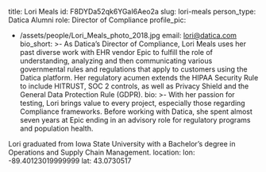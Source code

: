 title: Lori Meals
id: F8DYDa52qk6YGaI6Aeo2a
slug: lori-meals
person_type: Datica Alumni
role: Director of Compliance
profile_pic:
  - /assets/people/Lori_Meals_photo_2018.jpg
email: lori@datica.com
bio_short: >-
  As Datica’s Director of Compliance, Lori Meals uses her past diverse work with
  EHR vendor Epic to fulfill the role of understanding, analyzing and then
  communicating various governmental rules and regulations that apply to
  customers using the Datica platform. Her regulatory acumen extends the HIPAA
  Security Rule to include HITRUST, SOC 2 controls, as well as Privacy Shield
  and the General Data Protection Rule (GDPR). 
bio: >-
  With her passion for testing, Lori brings value to every project, especially
  those regarding Compliance frameworks. Before working with Datica, she spent
  almost seven years at Epic ending in an advisory role for regulatory programs
  and population health. 


  Lori graduated from Iowa State University with a Bachelor’s degree in
  Operations and Supply Chain Management.
location:
  lon: -89.40123019999999
  lat: 43.0730517
